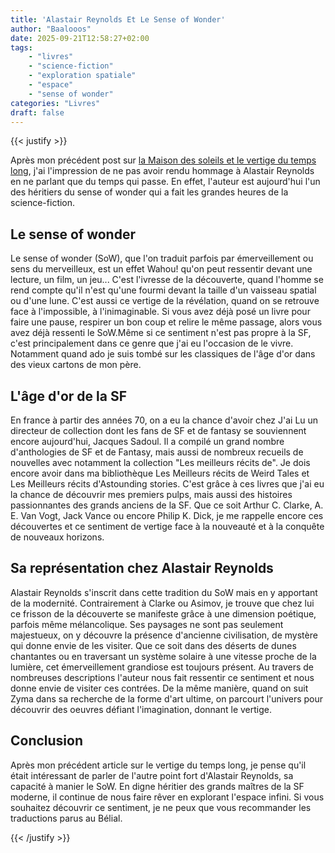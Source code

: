 ```yaml
---
title: 'Alastair Reynolds Et Le Sense of Wonder'
author: "Baalooos"
date: 2025-09-21T12:58:27+02:00
tags:
    - "livres"
    - "science-fiction"
    - "exploration spatiale"
    - "espace"
    - "sense of wonder"
categories: "Livres"
draft: false
---
```


{{< justify >}}

Après mon précédent post sur [la Maison des soleils et le vertige du temps long](https://baalooos.me/posts/la-maison-des-soleils-et-le-vertige-du-temps-long/), j'ai l'impression de ne pas avoir rendu hommage à Alastair Reynolds en ne parlant que du temps qui passe. En effet, l'auteur est aujourd'hui l'un des héritiers du sense of wonder qui a fait les grandes heures de la science-fiction.

## Le sense of wonder

Le sense of wonder (SoW), que l'on traduit parfois par émerveillement ou sens du merveilleux, est un effet Wahou! qu'on peut ressentir devant une lecture, un film, un jeu... C'est l'ivresse de la découverte, quand l'homme se rend compte qu'il n'est qu'une fourmi devant la taille d'un vaisseau spatial ou d'une lune. C'est aussi ce vertige de la révélation, quand on se retrouve face à l'impossible, à l'inimaginable. Si vous avez déjà posé un livre pour faire une pause, respirer un bon coup et relire le même passage, alors vous avez déjà ressenti le SoW.Même si ce sentiment n'est pas propre à la SF, c'est principalement dans ce genre que j'ai eu l'occasion de le vivre. Notamment quand ado je suis tombé sur les classiques de l'âge d'or dans des vieux cartons de mon père.

## L'âge d'or de la SF

En france à partir des années 70, on a eu la chance d'avoir chez J'ai Lu un directeur de collection dont les fans de SF et de fantasy se souviennent encore aujourd'hui, Jacques Sadoul. Il a compilé un grand nombre d'anthologies de SF et de Fantasy, mais aussi de nombreux recueils de nouvelles avec notamment la collection "Les meilleurs récits de". Je dois encore avoir dans ma bibliothèque Les Meilleurs récits de Weird Tales et Les Meilleurs récits d'Astounding stories. C'est grâce à ces livres que j'ai eu la chance de découvrir mes premiers pulps, mais aussi des histoires passionnantes des grands anciens de la SF. Que ce soit Arthur C. Clarke, A. E. Van Vogt, Jack Vance ou encore Philip K. Dick, je me rappelle encore ces découvertes et ce sentiment de vertige face à la nouveauté et à la conquête de nouveaux horizons.

## Sa représentation chez Alastair Reynolds

Alastair Reynolds s'inscrit dans cette tradition du SoW mais en y apportant de la modernité. Contrairement à Clarke ou Asimov, je trouve que chez lui ce frisson de la découverte se manifeste grâce à une dimension poétique, parfois même mélancolique. Ses paysages ne sont pas seulement majestueux, on y découvre la présence d'ancienne civilisation, de mystère qui donne envie de les visiter. Que ce soit dans des déserts de dunes chantantes ou en traversant un système solaire à une vitesse proche de la lumière, cet émerveillement grandiose est toujours présent. Au travers de nombreuses descriptions l'auteur nous fait ressentir ce sentiment et nous donne envie de visiter ces contrées. De la même manière, quand on suit Zyma dans sa recherche de la forme d'art ultime, on parcourt l'univers pour découvrir des oeuvres défiant l'imagination, donnant le vertige.

## Conclusion

Après mon précédent article sur le vertige du temps long, je pense qu'il était intéressant de parler de l'autre point fort d'Alastair Reynolds, sa capacité à manier le SoW. En digne héritier des grands maîtres de la SF moderne, il continue de nous faire rêver en explorant l'espace infini. Si vous souhaitez découvrir ce sentiment, je ne peux que vous recommander les traductions parus au Bélial.

{{< /justify >}}